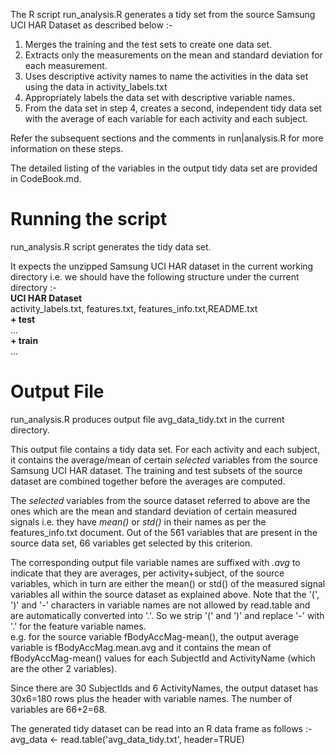 The R script run_analysis.R generates a tidy set from the source Samsung UCI HAR Dataset
as described below :-

1. Merges the training and the test sets to create one data set.
2. Extracts only the measurements on the mean and standard deviation for each 
measurement.
3. Uses descriptive activity names to name the activities in the data set
using the data in activity_labels.txt
4. Appropriately labels the data set with descriptive variable names. 
5. From the data set in step 4, creates a second, independent tidy data set 
with the average of each variable for each activity and each subject.

Refer the subsequent sections and the comments in run|analysis.R for more 
information on these steps.

The detailed listing of the variables in the output tidy data set are provided
in CodeBook.md.

Running the script
===================
run_analysis.R script generates the tidy data set.

It expects the unzipped Samsung UCI HAR dataset in the current working 
directory i.e. we should have the following structure under the current 
directory :-  
    **UCI HAR Dataset**    
                    activity_labels.txt, features.txt,  features_info.txt,README.txt  
                    **+ test**  
                       ...  
                    **+ train**  
                       ...  


Output File
============
run_analysis.R produces output file avg_data_tidy.txt in the current directory.

This output file contains a tidy data set. For each activity and each subject, it 
contains the average/mean of certain _selected_ variables from the source 
Samsung UCI HAR dataset. The training and test subsets of the source dataset
are combined together before the averages are computed.

The _selected_ variables from the source dataset referred to above are the 
ones which are the mean and standard deviation of certain measured signals 
i.e. they have _mean()_ or _std()_ in their names as per the 
features_info.txt document. Out of the 561 variables that are present in the
source data set, 66 variables get selected by this criterion.

The corresponding output file variable names are suffixed with _.avg_ to indicate 
that they are averages, per activity+subject, of the source variables, which in 
turn are either the mean() or std() of the measured signal variables all within the 
source dataset as explained above. Note that the '(', ')' and '-' characters in 
variable names are not allowed by read.table and are automatically converted into
'.'. So we strip '(' and ')' and replace '-' with '.' for the feature variable
names.  
e.g. for the source variable fBodyAccMag-mean(), the output average variable is
fBodyAccMag.mean.avg and it contains the mean of fBodyAccMag-mean() values for
each SubjectId and ActivityName (which are the other 2 variables).

Since there are 30 SubjectIds and 6 ActivityNames, the output dataset has 30x6=180
rows plus the header with variable names. The number of variables are 66+2=68.

The generated tidy dataset can be read into an R data frame as follows :-  
avg_data <- read.table('avg_data_tidy.txt', header=TRUE)